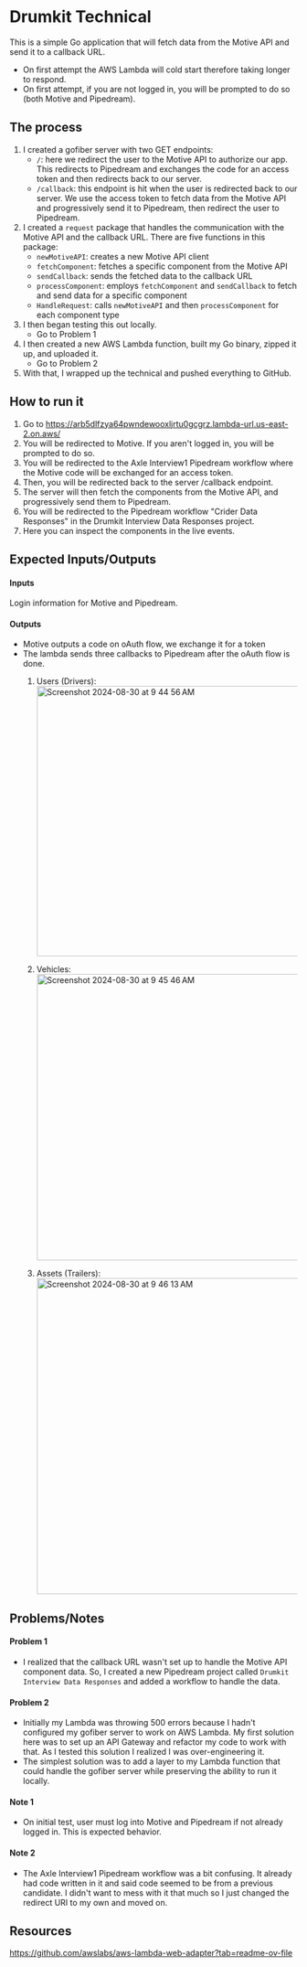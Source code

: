 # Drumkit Technical

This is a simple Go application that will fetch data from the Motive API and send it to a callback URL.

- On first attempt the AWS Lambda will cold start therefore taking longer to respond.
- On first attempt, if you are not logged in, you will be prompted to do so (both Motive and Pipedream).

## The process

1. I created a gofiber server with two GET endpoints:
   - `/`: here we redirect the user to the Motive API to authorize our app. This redirects to Pipedream and exchanges the code for an access token and then redirects back to our server.
   - `/callback`: this endpoint is hit when the user is redirected back to our server. We use the access token to fetch data from the Motive API and progressively send it to Pipedream, then redirect the user to Pipedream.
2. I created a `request` package that handles the communication with the Motive API and the callback URL. There are five functions in this package:
   - `newMotiveAPI`: creates a new Motive API client
   - `fetchComponent`: fetches a specific component from the Motive API
   - `sendCallback`: sends the fetched data to the callback URL
   - `processComponent`: employs `fetchComponent` and `sendCallback` to fetch and send data for a specific component
   - `HandleRequest`: calls `newMotiveAPI` and then `processComponent` for each component type
3. I then began testing this out locally.
   - Go to Problem 1
4. I then created a new AWS Lambda function, built my Go binary, zipped it up, and uploaded it.
   - Go to Problem 2
5. With that, I wrapped up the technical and pushed everything to GitHub.

## How to run it

1. Go to https://arb5dlfzya64pwndewooxljrtu0gcgrz.lambda-url.us-east-2.on.aws/
2. You will be redirected to Motive. If you aren't logged in, you will be prompted to do so.
3. You will be redirected to the Axle Interview1 Pipedream workflow where the Motive code will be exchanged for an access token.
4. Then, you will be redirected back to the server /callback endpoint.
5. The server will then fetch the components from the Motive API, and progressively send them to Pipedream.
6. You will be redirected to the Pipedream workflow "Crider Data Responses" in the Drumkit Interview Data Responses project.
7. Here you can inspect the components in the live events.

## Expected Inputs/Outputs
#### Inputs
Login information for Motive and Pipedream. 
#### Outputs
- Motive outputs a code on oAuth flow, we exchange it for a token
- The lambda sends three callbacks to Pipedream after the oAuth flow is done.
     1. Users (Drivers):
        <img width="473" alt="Screenshot 2024-08-30 at 9 44 56 AM" src="https://github.com/user-attachments/assets/1cde7323-1ffb-4e2d-b6be-eecde8002066">

     3. Vehicles:
        <img width="501" alt="Screenshot 2024-08-30 at 9 45 46 AM" src="https://github.com/user-attachments/assets/18f5ad7e-082d-411b-bf1d-3c772681d2af">

     5. Assets (Trailers):
        <img width="553" alt="Screenshot 2024-08-30 at 9 46 13 AM" src="https://github.com/user-attachments/assets/38633c72-aaeb-49d3-bb4b-ccc9184df1bf">


## Problems/Notes

#### Problem 1

- I realized that the callback URL wasn't set up to handle the Motive API component data. So, I created a new Pipedream project called `Drumkit Interview Data Responses` and added a workflow to handle the data.

#### Problem 2

- Initially my Lambda was throwing 500 errors because I hadn't configured my gofiber server to work on AWS Lambda. My first solution here was to set up an API Gateway and refactor my code to work with that. As I tested this solution I realized I was over-engineering it.
- The simplest solution was to add a layer to my Lambda function that could handle the gofiber server while preserving the ability to run it locally.

#### Note 1

- On initial test, user must log into Motive and Pipedream if not already logged in. This is expected behavior.

#### Note 2

- The Axle Interview1 Pipedream workflow was a bit confusing. It already had code written in it and said code seemed to be from a previous candidate. I didn't want to mess with it that much so I just changed the redirect URI to my own and moved on.

## Resources

https://github.com/awslabs/aws-lambda-web-adapter?tab=readme-ov-file
